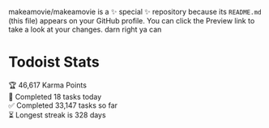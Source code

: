 makeamovie/makeamovie is a ✨ special ✨ repository because its `README.md` (this file) appears on your GitHub profile.
You can click the Preview link to take a look at your changes. darn right ya can

# Todoist Stats

<!-- TODO-IST:START -->
🏆  46,617 Karma Points           
🌸  Completed 18 tasks today           
✅  Completed 33,147 tasks so far           
⏳  Longest streak is 328 days
<!-- TODO-IST:END -->
